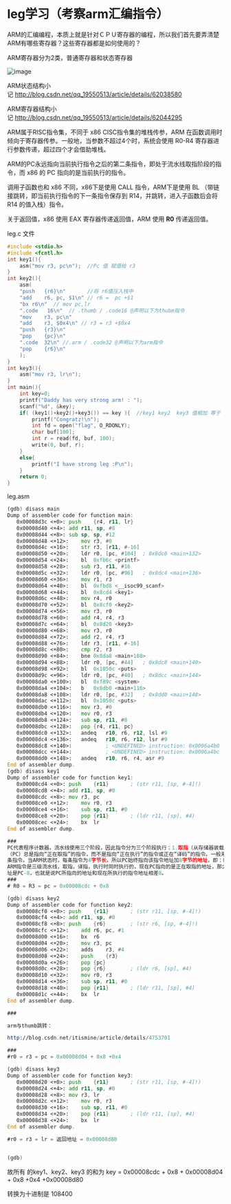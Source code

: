 # leg学习（考察arm汇编指令）

ARM的汇编编程，本质上就是针对ＣＰＵ寄存器的编程，所以我们首先要弄清楚ARM有哪些寄存器？这些寄存器都是如何使用的？

ARM寄存器分为2类，普通寄存器和状态寄存器

![image](https://github.com/zhongshendoushuizhao/project/blob/master/pwn/pwnable/picture/20180624.PNG)

 ARM状态结构小记 <http://blog.csdn.net/qq_19550513/article/details/62038580>  

ARM寄存器结构小记 <http://blog.csdn.net/qq_19550513/article/details/62044295> 

ARM属于RISC指令集，不同于 x86 CISC指令集的堆栈传参，ARM 在函数调用时倾向于寄存器传参。一般地，当参数不超过4个时，系统会使用 R0-R4 寄存器进行参数传递，超过四个才会借助堆栈。

ARM的PC永远指向当前执行指令之后的第二条指令，即处于流水线取指阶段的指令，而 x86 的 PC 指向的是当前执行的指令。

调用子函数也和 x86 不同，x86下是使用 CALL 指令，ARM下是使用 BL （带链接跳转，即当前执行指令的下一条指令保存到 R14，并跳转，进入子函数后会将 R14 的值入栈）指令。

关于返回值，x86 使用 EAX 寄存器传递返回值，ARM 使用 **R0** 传递返回值。





leg.c 文件

```c
#include <stdio.h>
#include <fcntl.h>
int key1(){
	asm("mov r3, pc\n");  //Pc 值 赋值给 r3
}
int key2(){
	asm(
	"push	{r6}\n"       //将 r6值压入栈中
	"add	r6, pc, $1\n" // r6 =  pc +$1
	"bx	r6\n"  // mov pc,lr
	".code   16\n"  // .thumb / .code16 @声明以下为thubm指令
	"mov	r3, pc\n" 
	"add	r3, $0x4\n" // r3 = r3 +$0x4
	"push	{r3}\n"  
	"pop	{pc}\n"
	".code	32\n" //.arm / .code32 @声明以下为arm指令
	"pop	{r6}\n"
	);
}
int key3(){
	asm("mov r3, lr\n");
}
int main(){
	int key=0;
	printf("Daddy has very strong arm! : ");
	scanf("%d", &key);
	if( (key1()+key2()+key3()) == key ){  //key1 key2  key3 值相加 等于 key（int） key=0
		printf("Congratz!\n");
		int fd = open("flag", O_RDONLY);
		char buf[100];
		int r = read(fd, buf, 100);
		write(0, buf, r);
	}
	else{
		printf("I have strong leg :P\n");
	}
	return 0;
}
```

leg.asm

```asm
(gdb) disass main
Dump of assembler code for function main:
   0x00008d3c <+0>:	push	{r4, r11, lr}
   0x00008d40 <+4>:	add	r11, sp, #8
   0x00008d44 <+8>:	sub	sp, sp, #12
   0x00008d48 <+12>:	mov	r3, #0
   0x00008d4c <+16>:	str	r3, [r11, #-16]
   0x00008d50 <+20>:	ldr	r0, [pc, #104]	; 0x8dc0 <main+132>
   0x00008d54 <+24>:	bl	0xfb6c <printf>
   0x00008d58 <+28>:	sub	r3, r11, #16
   0x00008d5c <+32>:	ldr	r0, [pc, #96]	; 0x8dc4 <main+136>
   0x00008d60 <+36>:	mov	r1, r3
   0x00008d64 <+40>:	bl	0xfbd8 <__isoc99_scanf>
   0x00008d68 <+44>:	bl	0x8cd4 <key1>
   0x00008d6c <+48>:	mov	r4, r0
   0x00008d70 <+52>:	bl	0x8cf0 <key2>
   0x00008d74 <+56>:	mov	r3, r0
   0x00008d78 <+60>:	add	r4, r4, r3
   0x00008d7c <+64>:	bl	0x8d20 <key3>
   0x00008d80 <+68>:	mov	r3, r0
   0x00008d84 <+72>:	add	r2, r4, r3
   0x00008d88 <+76>:	ldr	r3, [r11, #-16]
   0x00008d8c <+80>:	cmp	r2, r3
   0x00008d90 <+84>:	bne	0x8da8 <main+108>
   0x00008d94 <+88>:	ldr	r0, [pc, #44]	; 0x8dc8 <main+140>
   0x00008d98 <+92>:	bl	0x1050c <puts>
   0x00008d9c <+96>:	ldr	r0, [pc, #40]	; 0x8dcc <main+144>
   0x00008da0 <+100>:	bl	0xf89c <system>
   0x00008da4 <+104>:	b	0x8db0 <main+116>
   0x00008da8 <+108>:	ldr	r0, [pc, #32]	; 0x8dd0 <main+148>
   0x00008dac <+112>:	bl	0x1050c <puts>
   0x00008db0 <+116>:	mov	r3, #0
   0x00008db4 <+120>:	mov	r0, r3
   0x00008db8 <+124>:	sub	sp, r11, #8
   0x00008dbc <+128>:	pop	{r4, r11, pc}
   0x00008dc0 <+132>:	andeq	r10, r6, r12, lsl #9
   0x00008dc4 <+136>:	andeq	r10, r6, r12, lsr #9
   0x00008dc8 <+140>:			; <UNDEFINED> instruction: 0x0006a4b0
   0x00008dcc <+144>:			; <UNDEFINED> instruction: 0x0006a4bc
   0x00008dd0 <+148>:	andeq	r10, r6, r4, asr #9
End of assembler dump.
(gdb) disass key1
Dump of assembler code for function key1:
   0x00008cd4 <+0>:	push	{r11}		; (str r11, [sp, #-4]!)
   0x00008cd8 <+4>:	add	r11, sp, #0
   0x00008cdc <+8>:	mov	r3, pc
   0x00008ce0 <+12>:	mov	r0, r3
   0x00008ce4 <+16>:	sub	sp, r11, #0
   0x00008ce8 <+20>:	pop	{r11}		; (ldr r11, [sp], #4)
   0x00008cec <+24>:	bx	lr
End of assembler dump.

###
PC代表程序计数器，流水线使用三个阶段，因此指令分为三个阶段执行：1.取指（从存储器装载一条指令）；2.译码（识别将要被执行的指令）；3.执行（处理指令并将结果写回寄存器）。而R15
（PC）总是指向“正在取指”的指令，而不是指向“正在执行”的指令或正在“译码”的指令。一般来说，人们习惯性约定将“正在执行的指令作为参考点”，称之为当前第一条指令，因此PC总是指向第三
条指令。当ARM状态时，每条指令为4字节长，所以PC始终指向该指令地址加8字节的地址，即：PC值=当前程序执行位置+8；
ARM指令是三级流水线，取指，译指，执行时同时执行的，现在PC指向的是正在取指的地址，那么cpu正在译指的指令地址是PC-4（假设在ARM状态下，一个指令占4个字节），cpu正在执行的指令地
址是PC-8，也就是说PC所指向的地址和现在所执行的指令地址相差8。
###
# R0 = R3 = pc = 0x00008cdc + 0x8

(gdb) disass key2
Dump of assembler code for function key2:
   0x00008cf0 <+0>:	push	{r11}		; (str r11, [sp, #-4]!)
   0x00008cf4 <+4>:	add	r11, sp, #0
   0x00008cf8 <+8>:	push	{r6}		; (str r6, [sp, #-4]!)
   0x00008cfc <+12>:	add	r6, pc, #1
   0x00008d00 <+16>:	bx	r6
   0x00008d04 <+20>:	mov	r3, pc
   0x00008d06 <+22>:	adds	r3, #4
   0x00008d08 <+24>:	push	{r3}
   0x00008d0a <+26>:	pop	{pc}
   0x00008d0c <+28>:	pop	{r6}		; (ldr r6, [sp], #4)
   0x00008d10 <+32>:	mov	r0, r3
   0x00008d14 <+36>:	sub	sp, r11, #0
   0x00008d18 <+40>:	pop	{r11}		; (ldr r11, [sp], #4)
   0x00008d1c <+44>:	bx	lr
End of assembler dump.

###

arm与thumb跳转：

http://blog.csdn.net/itismine/article/details/4753701

###
#r0 = r3 = pc = 0x00008d04 + 0x8 +0x4

(gdb) disass key3
Dump of assembler code for function key3:
   0x00008d20 <+0>:	push	{r11}		; (str r11, [sp, #-4]!)
   0x00008d24 <+4>:	add	r11, sp, #0
   0x00008d28 <+8>:	mov	r3, lr
   0x00008d2c <+12>:	mov	r0, r3
   0x00008d30 <+16>:	sub	sp, r11, #0
   0x00008d34 <+20>:	pop	{r11}		; (ldr r11, [sp], #4)
   0x00008d38 <+24>:	bx	lr
End of assembler dump.

#r0 = r3 = lr = 返回地址 = 0x00008d80


(gdb) 
```

故所有 的key1、key2、key3 的和为  key =  0x00008cdc + 0x8  + 0x00008d04 + 0x8 +0x4 +0x00008d80 

转换为十进制是 108400